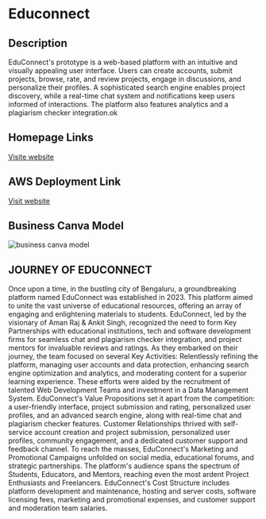 # Educonnect

## Description

EduConnect's prototype is a web-based platform with an intuitive
and visually appealing user interface. Users can create accounts,
submit projects, browse, rate, and review projects, engage in
discussions, and personalize their profiles. A sophisticated search
engine enables project discovery, while a real-time chat system
and notifications keep users informed of interactions. The
platform also features analytics and a plagiarism checker
integration.ok

## Homepage Links

[Visite website](https://ankit-dsu.github.io/SIH-PROD// "LCO")

## AWS Deployment Link

[Visit website](http://54.225.43.191// "LCO")

## Business Canva Model

![business canva model](https://github.com/Ankit-Dsu/LSM-EduConnect/assets/141424013/dc740359-1805-4ca4-b8b3-e658e38a3c9c)

## JOURNEY OF EDUCONNECT

<p>Once upon a time, in the bustling city of Bengaluru, a groundbreaking platform named EduConnect was established in 2023. This platform aimed to unite the vast universe of educational resources, offering an array of engaging and enlightening materials to students.
EduConnect, led by the visionary of Aman Raj & Ankit Singh, recognized the need to form Key Partnerships with educational institutions, tech and software development firms for seamless chat and plagiarism checker integration, and project mentors for invaluable reviews and ratings.
As they embarked on their journey, the team focused on several Key Activities: 
Relentlessly refining the platform, managing user accounts and data protection, enhancing search engine optimization and analytics, and moderating content for a superior learning experience. These efforts were aided by the recruitment of talented Web Development Teams and investment in a Data Management System.
EduConnect's Value Propositions set it apart from the competition: a user-friendly interface, project submission and rating, personalized user profiles, and an advanced search engine, along with real-time chat and plagiarism checker features.
Customer Relationships thrived with self-service account creation and project submission, personalized user profiles, community engagement, and a dedicated customer support and feedback channel.
To reach the masses, EduConnect's Marketing and Promotional Campaigns unfolded on social media, educational forums, and strategic partnerships. The platform's audience spans the spectrum of Students, Educators, and Mentors, reaching even the most ardent Project Enthusiasts and Freelancers.
EduConnect's Cost Structure includes platform development and maintenance, hosting and server costs, software licensing fees, marketing and promotional expenses, and customer support and moderation team salaries.
</p>
